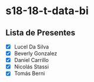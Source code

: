 # s18-18-t-data-bi

## Lista de Presentes

- [X] Lucel Da Silva
- [X] Beverly Gonzalez
- [X] Daniel Carrillo
- [X] Nicolás Stassi
- [X] Tomás Berni
